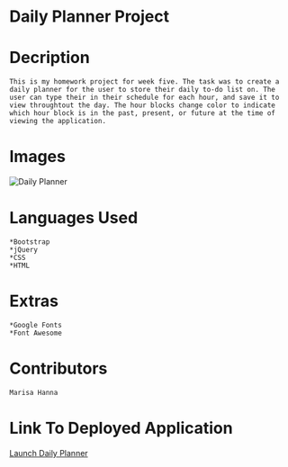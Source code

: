 #   Daily Planner Project



#   Decription

    This is my homework project for week five. The task was to create a daily planner for the user to store their daily to-do list on. The user can type their in their schedule for each hour, and save it to view throughtout the day. The hour blocks change color to indicate which hour block is in the past, present, or future at the time of viewing the application. 



#   Images

![Daily Planner](./images/screenshot.png)


#   Languages Used

    *Bootstrap
    *jQuery
    *CSS
    *HTML


#   Extras  

    *Google Fonts
    *Font Awesome



#   Contributors

    Marisa Hanna


#   Link To Deployed Application

[Launch Daily Planner](https://marisahanna.github.io/whats-my-name-again/)
